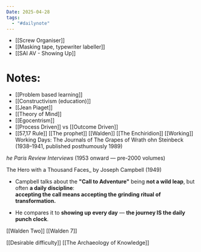 ```yaml
---
Date: 2025-04-28
tags:
  - "#dailynote"
---
```




- [[Screw Organiser]]
- [[Masking tape, typewriter labeller]]
- [[SAI AV - Showing Up]]
# Notes:
- [[Problem based learning]]
- [[Constructivism (education)]]
- [[Jean Piaget]]
- [[Theory of Mind]]
- [[Egocentrism]]
- [[Process Driven]] vs [[Outcome Driven]]
- [[57,17 Rule]]
[[The prophet]]
[[Walden]]
[[The Enchiridion]]
[[Working]]
Working Days: The Journals of The Grapes of Wrath
ohn Steinbeck (1938–1941, published posthumously 1989)


_he Paris Review Interviews_ (1953 onward — pre-2000 volumes)

The Hero with a Thousand Faces_ by Joseph Campbell (1949)

- Campbell talks about the **"Call to Adventure"** being **not a wild leap**, but often **a daily discipline**:  
    **accepting the call means accepting the grinding ritual of transformation.**
    
- He compares it to **showing up every day** — **the journey IS the daily punch clock**.




[[Walden Two]]
[[Walden 7]]


[[Desirable difficulty]]
[[The Archaeology of Knowledge]]